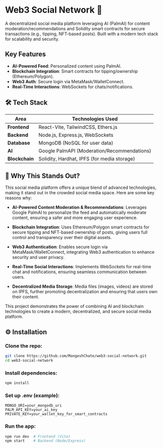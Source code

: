 
# Web3 Social Network 🚀

A decentralized social media platform leveraging AI (PalmAI) for content moderation/recommendations and Solidity smart contracts for secure transactions (e.g., tipping, NFT-based posts). Built with a modern tech stack for scalability and security.

## Key Features

- **AI-Powered Feed**: Personalized content using PalmAI.
- **Blockchain Integration**: Smart contracts for tipping/ownership (Ethereum/Polygon).
- **Web3 Auth**: Secure login via MetaMask/WalletConnect.
- **Real-Time Interactions**: WebSockets for chats/notifications.

## 🛠 Tech Stack

| Area            | Technologies Used                                     |
|-----------------|--------------------------------------------------------|
| **Frontend**    | React-Vite, TailwindCSS, Ethers.js                    |
| **Backend**     | Node.js, Express.js, WebSockets                       |
| **Database**    | MongoDB (NoSQL for user data)                         |
| **AI**          | Google PalmAPI (Moderation/Recommendations)           |
| **Blockchain**  | Solidity, Hardhat, IPFS (for media storage)           |

## 🌟 Why This Stands Out?

This social media platform offers a unique blend of advanced technologies, making it stand out in the crowded social media space. Here are some key reasons why:

- **AI-Powered Content Moderation & Recommendations**: Leverages Google PalmAI to personalize the feed and automatically moderate content, ensuring a safer and more engaging user experience.
  
- **Blockchain Integration**: Uses Ethereum/Polygon smart contracts for secure tipping and NFT-based ownership of posts, giving users full control and transparency over their digital assets.

- **Web3 Authentication**: Enables secure login via MetaMask/WalletConnect, integrating Web3 authentication to enhance security and user privacy.

- **Real-Time Social Interactions**: Implements WebSockets for real-time chat and notifications, ensuring seamless communication between users.

- **Decentralized Media Storage**: Media files (images, videos) are stored on IPFS, further promoting decentralization and ensuring that users own their content.

This project demonstrates the power of combining AI and blockchain technologies to create a modern, decentralized, and secure social media platform.

## ⚙️ Installation

### Clone the repo:

```bash
git clone https://github.com/MangeshChate/web3-social-network.git
cd web3-social-network
```

### Install dependencies:

```bash
npm install
```

### Set up .env (example):

```env
MONGO_URI=your_mongodb_uri  
PALM_API_KEY=your_ai_key  
PRIVATE_KEY=your_wallet_key_for_smart_contracts
```

### Run the app:

```bash
npm run dev  # Frontend (Vite)
npm start    # Backend (Node/Express)
```


